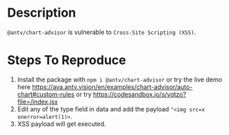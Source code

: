 # Description

`@antv/chart-advisor` is vulnerable to `Cross-Site Scripting (XSS)`.

# Steps To Reproduce

1. Install the package with `npm i @antv/chart-advisor` or try the live demo here https://ava.antv.vision/en/examples/chart-advisor/auto-chart#custom-rules or try https://codesandbox.io/s/vqtzo?file=/index.jsx
2. Edit any of the type field in data and add the payload `"<img src=x onerror=alert(1)>`.  
3. XSS payload will get executed.
